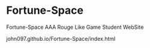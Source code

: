 # Fortune-Space
Fortune-Space AAA Rouge Like Game Student WebSite

john097.github.io/Fortune-Space/index.html
